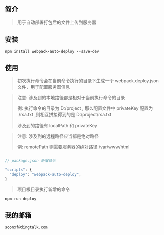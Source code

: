 ## 简介

> 用于自动部署打包后的文件上传到服务器

## 安装

```
npm install webpack-auto-deploy --save-dev
```

## 使用


> 初次执行命令会在当前命令执行的目录下生成一个 webpack.deploy.json 文件，用于配置服务器信息


> 注意: 涉及到的本地路径都是相对于当前执行命令的目录
>
> 例: 执行命令的目录为 D:/project , 那么配置文件中 privateKey 配置为 ./rsa.txt ,则相互拼接得到的是 D:/project/rsa.txt
>
> 涉及到的路径有 localPath 和 privateKey


> 注意: 涉及到的远程路径应当都是绝对路径
>
> 例: remotePath 则需要服务器的绝对路径 /var/www/html


```javascript

// package.json 新增命令

"scripts": {
  "deploy": "webpack-auto-deploy",
}
```

> 项目根目录执行新增的命令

```
npm run deploy
```

## 我的邮箱

```
soonxf@dingtalk.com
```
